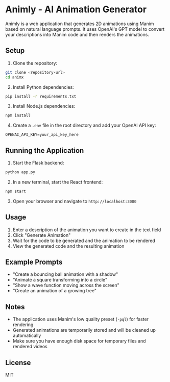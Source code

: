 # Animly - AI Animation Generator

Animly is a web application that generates 2D animations using Manim based on natural language prompts. It uses OpenAI's GPT model to convert your descriptions into Manim code and then renders the animations.

## Setup

1. Clone the repository:
```bash
git clone <repository-url>
cd animx
```

2. Install Python dependencies:
```bash
pip install -r requirements.txt
```

3. Install Node.js dependencies:
```bash
npm install
```

4. Create a `.env` file in the root directory and add your OpenAI API key:
```
OPENAI_API_KEY=your_api_key_here
```

## Running the Application

1. Start the Flask backend:
```bash
python app.py
```

2. In a new terminal, start the React frontend:
```bash
npm start
```

3. Open your browser and navigate to `http://localhost:3000`

## Usage

1. Enter a description of the animation you want to create in the text field
2. Click "Generate Animation"
3. Wait for the code to be generated and the animation to be rendered
4. View the generated code and the resulting animation

## Example Prompts

- "Create a bouncing ball animation with a shadow"
- "Animate a square transforming into a circle"
- "Show a wave function moving across the screen"
- "Create an animation of a growing tree"

## Notes

- The application uses Manim's low quality preset (`-pql`) for faster rendering
- Generated animations are temporarily stored and will be cleaned up automatically
- Make sure you have enough disk space for temporary files and rendered videos

## License

MIT 
